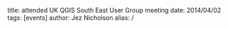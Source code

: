 title: attended UK QGIS South East User Group meeting
date: 2014/04/02
tags: [events]
author: Jez Nicholson
alias: /
